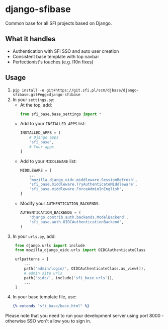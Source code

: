 django-sfibase
==============

Common base for all SFI projects based on Django.

## What it handles
* Authentication with SFI SSO and auto user creation
* Consistent base template with top navbar
* Perfectionist's touches (e.g. l10n fixes)

## Usage
1. `pip install -e git+https://git.sfi.pl/scm/djbase/django-sfibase.git#egg=django-sfibase`
2. In your `settings.py`:
   * At the top, add:
     ```python
     from sfi_base.base_settings import *
     ```
   * Add to your `INSTALLED_APPS` list:
     ```python
     INSTALLED_APPS = [
         # Django apps
         'sfi_base',
         # Your apps
     ]
     ```
   * Add to your `MIDDLEWARE` list:
     ```python
     MIDDLEWARE = [
         ...
         'mozilla_django_oidc.middleware.SessionRefresh',
         'sfi_base.middleware.TryAuthenticateMiddleware',
         'sfi_base.middleware.ForceAdminInEnglish',
     ]
     ```
   * Modify your `AUTHENTICATION_BACKENDS`:
     ```python
     AUTHENTICATION_BACKENDS = (
         'django.contrib.auth.backends.ModelBackend',
         'sfi_base.auth.OIDCAuthenticationBackend',
     )
     ```
3. In your `urls.py`, add:
   ```python
    from django.urls import include
    from mozilla_django_oidc.urls import OIDCAuthenticateClass

    urlpatterns = [
        ...
        path('admin/login/', OIDCAuthenticateClass.as_view()),
        # admin site urls
        path('oidc/', include('sfi_base.urls')),
        ...
    ]
   ```
4. In your base template file, use:
   ```djangotemplate
   {% extends "sfi_base/base.html" %}
   ```

Please note that you need to run your development server using port 8000 -
otherwise SSO won't allow you to sign in.
